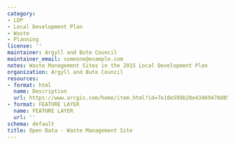 ```yaml
---
category:
- LDP
- Local Development Plan
- Waste
- Planning
license: ''
maintainer: Argyll and Bute Council
maintainer_email: someone@example.com
notes: Waste Management Sites in the 2015 Local Development Plan
organization: Argyll and Bute Council
resources:
- format: html
  name: Description
  url: https://www.arcgis.com/home/item.html?id=7e10e599b20e43469470d0501f1090fd
- format: FEATURE LAYER
  name: FEATURE LAYER
  url: ''
schema: default
title: Open Data - Waste Management Site
---
```

